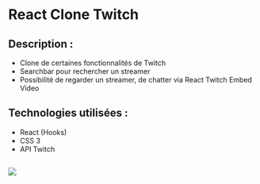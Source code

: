 # React Clone Twitch

## Description :
* Clone de certaines fonctionnalités de Twitch
* Searchbar pour rechercher un streamer
* Possibilité de regarder un streamer, de chatter via React Twitch Embed Video

## Technologies utilisées :
* React (Hooks)
* CSS 3
* API Twitch

## 
![](https://www.julie-desvaux.com/images/react_clone_twitch.gif)
